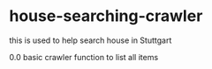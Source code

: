 # house-searching-crawler
this is used to help search house in Stuttgart

0.0 basic crawler function to list all items
